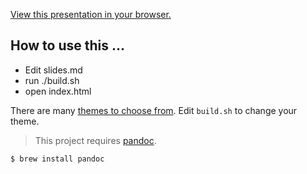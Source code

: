 [View this presentation in your browser.](https://sc137.github.io/reveal_pres_template/)

## How to use this ...

* Edit slides.md
* run ./build.sh
* open index.html

There are many [themes to choose from](https://revealjs.com/themes/). Edit `build.sh` to change your theme.

> This project requires [pandoc](https://pandoc.org).

    $ brew install pandoc

